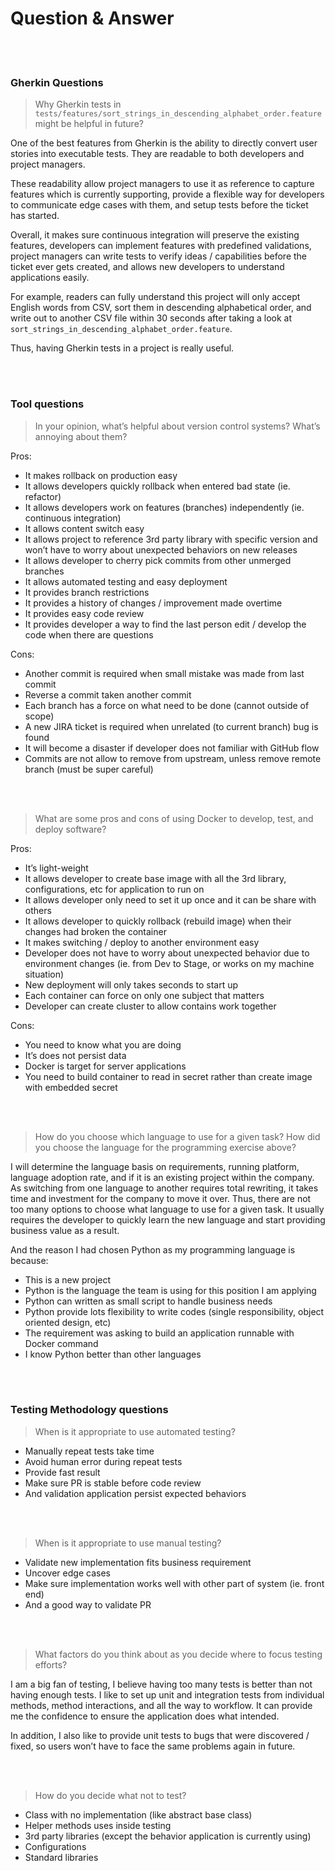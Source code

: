 # Question & Answer

<br/><br/>
###  **Gherkin Questions**
> Why Gherkin tests in `tests/features/sort_strings_in_descending_alphabet_order.feature` might be helpful in future?

One of the best features from Gherkin is the ability to directly convert user stories into executable tests.  They are readable to both developers and project managers.  

These readability allow project managers to use it as reference to capture features which is currently supporting, provide a flexible way for developers to communicate edge cases with them, and setup tests before the ticket has started. 

Overall, it makes sure continuous integration will preserve the existing features, developers can implement features with predefined validations, project managers can write tests to verify ideas / capabilities before the ticket ever gets created, and allows new developers to understand applications easily.

For example, readers can fully understand this project will only accept English words from CSV, sort them in descending alphabetical order,  and write out to another CSV file within 30 seconds after taking a look at `sort_strings_in_descending_alphabet_order.feature`.  

Thus, having Gherkin tests in a project is really useful.

<br/><br/>
### **Tool questions**
> In your opinion, what’s helpful about version control systems? What’s annoying about them?

Pros:
- It makes rollback on production easy
- It allows developers quickly rollback when entered bad state (ie. refactor)
- It allows developers work on features (branches) independently (ie. continuous integration)
- It allows content switch easy
- It allows project to reference 3rd party library with specific version and won’t have to worry about unexpected behaviors on new releases
- It allows developer to cherry pick commits from other unmerged branches
- It allows automated testing and easy deployment
- It provides branch restrictions
- It provides a history of changes / improvement made overtime
- It provides easy code review
- It provides developer a way to find the last person edit / develop the code when there are questions

Cons:
- Another commit is required when small mistake was made from last commit
- Reverse a commit taken another commit
- Each branch has a force on what need to be done (cannot outside of scope)
- A new JIRA ticket is required when unrelated (to current branch) bug is found
- It will become a disaster if developer does not familiar with GitHub flow
- Commits are not allow to remove from upstream, unless remove remote branch (must be super careful)

<br/><br/>
> What are some pros and cons of using Docker to develop, test, and deploy software?

Pros:
- It’s light-weight
- It allows developer to create base image with all the 3rd library, configurations, etc for application to run on
- It allows developer only need to set it up once and it can be share with others
- It allows developer to quickly rollback (rebuild image) when their changes had broken the container
- It makes switching / deploy to another environment easy
- Developer does not have to worry about unexpected behavior due to environment changes (ie. from Dev to Stage, or works on my machine situation)
- New deployment will only takes seconds to start up
- Each container can force on only one subject that matters
- Developer can create cluster to allow contains work together

Cons:
- You need to know what you are doing
- It’s does not persist data
- Docker is target for server applications
- You need to build container to read in secret rather than create image with embedded secret

<br/><br/>
> How do you choose which language to use for a given task? How did you choose the language for the programming exercise above?

I will determine the language basis on requirements, running platform, language adoption rate, and if it is an existing project within the company.  As switching from one language to another requires total rewriting, it takes time and investment for the company to move it over.  Thus, there are not too many options to choose what language to use for a given task.  It usually requires the developer to quickly learn the new language and start providing business value as a result.

And the reason I had chosen Python as my programming language is because:
- This is a new project
- Python is the language the team is using for this position I am applying
- Python can written as small script to handle business needs
- Python provide lots flexibility to write codes (single responsibility, object oriented design, etc)
- The requirement was asking to build an application runnable with Docker command
- I know Python better than other languages 


<br/><br/>
### **Testing Methodology questions**

> When is it appropriate to use automated testing? 

- Manually repeat tests take time
- Avoid human error during repeat tests
- Provide fast result
- Make sure PR is stable before code review
- And validation application persist expected behaviors

<br/><br/>
> When is it appropriate to use manual testing?

- Validate new implementation fits business requirement
- Uncover edge cases
- Make sure implementation works well with other part of system (ie. front end)
- And a good way to validate PR

<br/><br/>
> What factors do you think about as you decide where to focus testing efforts? 

I am a big fan of testing, I believe having too many tests is better than not having enough tests.  I like to set up unit and integration tests from individual methods, method interactions, and all the way to workflow.   It can provide me the confidence to ensure the application does what intended.

In addition, I also like to provide unit tests to bugs that were discovered / fixed, so users won’t have to face the same problems again in future.    

<br/><br/>
> How do you decide what not to test?

- Class with no implementation (like abstract base class) 
- Helper methods uses inside testing
- 3rd party libraries (except the behavior application is currently using)
- Configurations 
- Standard libraries
